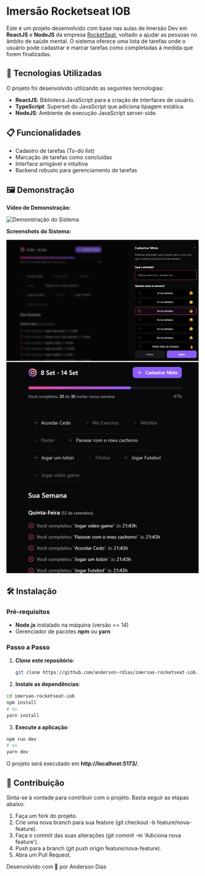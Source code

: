 # Imersão Rocketseat IOB

Este é um projeto desenvolvido com base nas aulas de Imersão Dev em **ReactJS** e **NodeJS** da empresa [RocketSeat](https://www.rocketseat.com.br/), voltado a ajudar as pessoas no âmbito de saúde mental. O sistema oferece uma lista de tarefas onde o usuário pode cadastrar e marcar tarefas como completadas à medida que forem finalizadas.

## 🚀 Tecnologias Utilizadas

O projeto foi desenvolvido utilizando as seguintes tecnologias:

- **ReactJS**: Biblioteca JavaScript para a criação de interfaces de usuário.
- **TypeScript**: Superset do JavaScript que adiciona tipagem estática.
- **NodeJS**: Ambiente de execução JavaScript server-side.

## 📋 Funcionalidades

- Cadastro de tarefas (To-do list)
- Marcação de tarefas como concluídas
- Interface amigável e intuitiva
- Backend robusto para gerenciamento de tarefas

## 🖼️ Demonstração

**Vídeo de Demonstração:**

![Demonstração do Sistema](https://i.ytimg.com/vi/F69-qk8yWOs/hqdefault.jpg)

**Screenshots do Sistema:**

![Tela de Cadastro de Tarefas](images/cadastrar-meta.png)
![Tela de Lista de Tarefas](images/metas-completadas.png)

## 🛠️ Instalação

### Pré-requisitos

- **Node.js** instalado na máquina (versão >= 14)
- Gerenciador de pacotes **npm** ou **yarn**

### Passo a Passo

1. **Clone este repositório**:

   ```bash
   git clone https://github.com/anderson-rdias/imersao-rocketseat-iob.git
   ```

2. **Instale as dependências**:

  ```bash
  cd imersao-rocketseat-iob
  npm install
  # ou
  yarn install
 ```

3. **Execute a aplicação**:

```bash
npm run dev
# ou
yarn dev
```

O projeto será executado em **http://localhost:5173/**.

## 🤝 Contribuição

Sinta-se à vontade para contribuir com o projeto. Basta seguir as etapas abaixo:

1. Faça um fork do projeto.
2. Crie uma nova branch para sua feature (git checkout -b feature/nova-feature).
3. Faça o commit das suas alterações (git commit -m 'Adiciona nova feature').
4. Push para a branch (git push origin feature/nova-feature).
5. Abra um Pull Request.

Desenvolvido com 💜 por Anderson Dias
